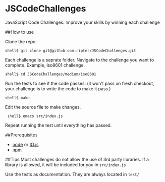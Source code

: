 # JSCodeChallenges
JavaScript Code Challenges. Improve your skills by winning each challenge

##How to use

Clone the repo:

    shell$ git clone git@github.com:ripter/JSCodeChallenges.git
    
Each challenge is a seprate folder. Navigate to the challenge you want to complete. Example, iso8601 challenge.

    shell$ cd JSCodeChallenges/medium/iso8601

Run the tests to see if the code passes: (it won't pass on fresh checkout, your challenge is to write the code to make it pass.)

    shell$ make

Edit the source file to make changes.

     shell$ emacs src/index.js


Repeat running the test until everything has passed.


##Prerequisites
* [node](https://nodejs.org/) or [IO.js](https://iojs.org/en/index.html)
* [npm](https://docs.npmjs.com/)

##Tips
Most challenges do not allow the use of 3rd party libraries. If a library is allowed, it will be included for you in `src/index.js`

Use the tests as documentation. They are always located in `test/`